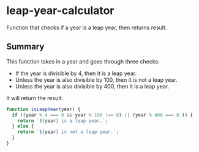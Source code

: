 # leap-year-calculator
Function that checks if a year is a leap year, then returns result.

## Summary
This function takes in a year and goes through three checks: 
- If the year is divisible by 4, then it is a leap year.
- Unless the year is also divisible by 100, then it is not a leap year.
- Unless the year is also divisible by 400, then it is a leap year.

It will return the result.

```javascript
function isLeapYear(year) {
  if ((year % 4 === 0 && year % 100 !== 0) || (year % 400 === 0 )) {
    return `${year} is a leap year.`; 
  } else {
    return `${year} is not a leap year.`;
  }
} 
